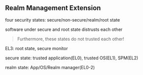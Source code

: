 ## Realm Management Extension

four security states: secure/non-secure/realm/root state

software under secure and root state distrusts each other

> Furthermore, these states do not trusted each other!

EL3: root state, secure monitor

secure state: trusted application(EL0), trusted OS(EL1), SPM(EL2)

realm state: App/OS/Realm manager(EL0-2)